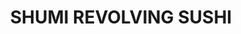 ---
layout: place
title: "SHUMI REVOLVING SUSHI"
permalink: /connecticut/fairfield/shumi-revolving-sushi.html
stateAbbr: CT
stateName: Connecticut
cityName: Fairfield
place_id: ChIJ4X-DTL0P6IkRYWOkjvx1YU0
photos:
  - name: >-
      places/ChIJ4X-DTL0P6IkRYWOkjvx1YU0/photos/AeeoHcI5D8kwPCfzU51f2H9XWbFfLAhNE2yORN0WJK4emhttQVt94uaevcMkBsQQIkDBIb6vOL0xglEjEsEgSP2R05DXCkIcYzVEpclHzFFbeQUEBbCXikoLtZwCvi9dlOYr6Dh-c3g_4492JeBC8l_cWf5b3u9MRiszGeuerWU3G_uZ8FNgAdobAtqqu_iaMk5OH2ebFPs9VAgKaD6W5AhnEy7G1ruiv5gUaoQ8kvO-GVBybCAZa6vwwws_Lvu0FN1TOMgPGpYI8hPSnBtI-x0x1XmFAMwefynPMfpoHQG5qsYIJg
    widthPx: 4032
    heightPx: 3024
    authorAttributions:
      - displayName: SHUMI REVOLVING SUSHI
        uri: https://maps.google.com/maps/contrib/103831118742423201912
        photoUri: >-
          https://lh3.googleusercontent.com/a/ACg8ocJIBYn7xMPKRVckV9tfrrWPyYt0LqaFvWJycCVqsp4v1vMd8A=s100-p-k-no-mo
    flagContentUri: >-
      https://www.google.com/local/imagery/report/?cb_client=maps_api_places.places_api&image_key=!1e10!2sAF1QipNdbkoJhBAVj9PEtksmDXq6GFqbOK6izfTU1UPm&hl=en-US
    googleMapsUri: >-
      https://www.google.com/maps/place//data=!3m4!1e2!3m2!1sAF1QipNdbkoJhBAVj9PEtksmDXq6GFqbOK6izfTU1UPm!2e10!4m2!3m1!1s0x89e80fbd4c837fe1:0x4d6175fc8ea46361
  - name: >-
      places/ChIJ4X-DTL0P6IkRYWOkjvx1YU0/photos/AeeoHcLRdxzLkn-BbUDwrky3DwGNP9AwR2Z-ppY8sXOVHTeOTZWBbTorkeorotoZJDOneM0g_KnxxHhotS1Oo9yCJWkKNZMTBVc7L42_baCz3Oi3XJlkdg4qvjbjoQhk0vFutyY-DglskIOeB87QwHaljjWwKCoeD6Kv_I0PqqYA_FI6mTysue-56RiDphwESNR99EOGQwIM5Jko4kQOz_k4HK0hGHSaQTAPB8BKLcxvrOFp8nBGk_SVuicHBRifOKjZ83Q_i0D14l53TCWMXAjdieQdkE_4fd6ZJ-ivPnZaa0h4vw
    widthPx: 3024
    heightPx: 4032
    authorAttributions:
      - displayName: SHUMI REVOLVING SUSHI
        uri: https://maps.google.com/maps/contrib/103831118742423201912
        photoUri: >-
          https://lh3.googleusercontent.com/a/ACg8ocJIBYn7xMPKRVckV9tfrrWPyYt0LqaFvWJycCVqsp4v1vMd8A=s100-p-k-no-mo
    flagContentUri: >-
      https://www.google.com/local/imagery/report/?cb_client=maps_api_places.places_api&image_key=!1e10!2sAF1QipNS_WMPBYb-hLwuTRVWrZj3-wf8BLtButG-wtrO&hl=en-US
    googleMapsUri: >-
      https://www.google.com/maps/place//data=!3m4!1e2!3m2!1sAF1QipNS_WMPBYb-hLwuTRVWrZj3-wf8BLtButG-wtrO!2e10!4m2!3m1!1s0x89e80fbd4c837fe1:0x4d6175fc8ea46361
  - name: >-
      places/ChIJ4X-DTL0P6IkRYWOkjvx1YU0/photos/AeeoHcI2VVdBzt0l6IAVRO8sPRmHAz7CA0gX3_EPAgFBETuLVSydoav7GGFrwn40eS-uQbAsKtZ2f81Owo5fpOla0KugeRsFxYZd-yYy-AW-0hN5UrEOAuNh078_d9KerJgO3BtzroZSLnSwBNytKtzADK4U44ZHEHdcyW0xjNzPhyLzCn15r6c0AYLoigLc6gcoDwViqyL70PDKObIe9TAGN4bJDN8g6AK67EgaKUaXx32Z5zw-UCy1Y34Csf5o7MKZxhkfnM3xIYzJaL0BOTQH4GEGXDBF8Xk4GveaCmAbnAjK_oidGTfqoWX07OJHslXGb-3agHhT7AyXd1wCO4R9slSdzlg4CmV7ff0psu7AxuUmpr5IF1l27CSTkFdKgZQpSjYEHCANnwnAe1IKdEfqjraJlEmt4R6FCcFoQqQQrYUAv0A
    widthPx: 4800
    heightPx: 3600
    authorAttributions:
      - displayName: E T
        uri: https://maps.google.com/maps/contrib/116930054958428876693
        photoUri: >-
          https://lh3.googleusercontent.com/a-/ALV-UjVUQ6p9Te1wfpYoc27HShNSKnQNUtUhnGipdMA06PPZNovLHDT7fw=s100-p-k-no-mo
    flagContentUri: >-
      https://www.google.com/local/imagery/report/?cb_client=maps_api_places.places_api&image_key=!1e10!2sCIHM0ogKEICAgICLuNrhnAE&hl=en-US
    googleMapsUri: >-
      https://www.google.com/maps/place//data=!3m4!1e2!3m2!1sCIHM0ogKEICAgICLuNrhnAE!2e10!4m2!3m1!1s0x89e80fbd4c837fe1:0x4d6175fc8ea46361
  - name: >-
      places/ChIJ4X-DTL0P6IkRYWOkjvx1YU0/photos/AeeoHcIVTGvkczRKMJ99ZeAl871Fv3FCNOPlPIaxdzgaztNmsikMPLXs9DiBvJl_ABOMjiY1_jka_2_kKxlicGKLV2tD0O8Aqwy7-V3JxhuiVfuwVk_8ctrmalOqimlbvHSn-eL5hVDuMdrAbCDzvW7xI28CsoT4KXCoRMgLAcDqHF2ChaqzvqmY3Pm5iGVRC1A4QqwP_Zek9OMEXPyYWiyMmuj2bTyECje0irCGf46yF_j2iTdja8yvITCAsz4k8a-Z55ihKo9JXz5MMPfTCyZbQCj8jINkRCyYYaatSwgR_u3R0M8g1sp48Wnzrl1-rHMTG8Xn3vivyS9wc1Qgxsg0t-ok6GRgLhG1-QmTzc8ZSbpzNtASYq9wYj_K8tQh3fHTB2RpER-XXopEfdZy7y_c_4npmMMK8_7DMHLhnO5kX4ZD8g
    widthPx: 4800
    heightPx: 3600
    authorAttributions:
      - displayName: E T
        uri: https://maps.google.com/maps/contrib/116930054958428876693
        photoUri: >-
          https://lh3.googleusercontent.com/a-/ALV-UjVUQ6p9Te1wfpYoc27HShNSKnQNUtUhnGipdMA06PPZNovLHDT7fw=s100-p-k-no-mo
    flagContentUri: >-
      https://www.google.com/local/imagery/report/?cb_client=maps_api_places.places_api&image_key=!1e10!2sCIHM0ogKEICAgICLuNrhTA&hl=en-US
    googleMapsUri: >-
      https://www.google.com/maps/place//data=!3m4!1e2!3m2!1sCIHM0ogKEICAgICLuNrhTA!2e10!4m2!3m1!1s0x89e80fbd4c837fe1:0x4d6175fc8ea46361
  - name: >-
      places/ChIJ4X-DTL0P6IkRYWOkjvx1YU0/photos/AeeoHcLVJiiIe5DKNLhmtISTtc0BecpQBT5VMCbcW8zWpn0VhJfaX_JWfKo2bJARbSgc00mdl-OcN-gEPuHjTBXNxBA942xbcbYglTlSaSpaljXZbsXf7cNMQKqv6qQR9DofnUr6UEU_O4J8ThWGULfjgv5ukdW9sDDREi4jgpLPATJmEjO41CYMBrby_8dYwb50tMKLcHaKC2zlkGcONS8we0azEqw50sgKNwMOJ4VlnW--qaImbN_sz8nHajuwqSp3Oy8s34OrJ6KfT9RoJi16xYVvoZOC2gs59hMWeOR0p0CIOWJFs4hr-PgKAbYYjSYzOtefLqzG4htzSVCNKRoYFMeV9tPXZ-MflvM1v2q6j-cCxhm7Puix1al-mEfbjD-5CfvJ-P4bGaxEGoZ1AU8-vMD39L8C4_Hda_FFinUg9Jz4lwa1
    widthPx: 1038
    heightPx: 961
    authorAttributions:
      - displayName: Gabriel Gonzalez (Gabe)
        uri: https://maps.google.com/maps/contrib/115164547484596187341
        photoUri: >-
          https://lh3.googleusercontent.com/a-/ALV-UjVURFW7BqCyBNPsFNGdVnjzDk6Ky3wTv02XGNnyxojAQlTufUIg=s100-p-k-no-mo
    flagContentUri: >-
      https://www.google.com/local/imagery/report/?cb_client=maps_api_places.places_api&image_key=!1e10!2sCIHM0ogKEICAgMCgys2r2wE&hl=en-US
    googleMapsUri: >-
      https://www.google.com/maps/place//data=!3m4!1e2!3m2!1sCIHM0ogKEICAgMCgys2r2wE!2e10!4m2!3m1!1s0x89e80fbd4c837fe1:0x4d6175fc8ea46361
  - name: >-
      places/ChIJ4X-DTL0P6IkRYWOkjvx1YU0/photos/AeeoHcKsEe0nfC2GN6mFKFUZZ8ivPsF-iIw1RWeHuFaA6Kv2Inp_3NEnDY5bQjd0Hsmwyb0Svj8yX-QAFjYw1jadbco8qtpqpkBG7NpwLY_PZpgClV_t9ZLjdm2BwwfBttriPNtlsE6-_bmDcpdFgdkLfW7W6ZpwrIM5f-bg128s4L3eVyIFxqJksbLkpqK5uari_tXCZQH3W3SkEZTFTY5PcXMBpjXcTYCUPQwn6dV28WMLV5LovBeXUhy6qFHApprEHD5J_NqaDtAPRLoUlG8e_vFk8wiHBF69NXYWfiBXXIaHiNd7eMlJj3yv4yMGw7j9ZKSXsv1L9Q5sh21cjUYP9djDKwYMFLQUwn1iGk6I969hIveUZZ1FsUjiVvfX_XmsQB7jpqKa3EF5IEK_VUR9bupHTQ3pzQxBnFxxpsBDyVbv8g
    widthPx: 3024
    heightPx: 4032
    authorAttributions:
      - displayName: Greg Bunt
        uri: https://maps.google.com/maps/contrib/107174930598102164811
        photoUri: >-
          https://lh3.googleusercontent.com/a/ACg8ocKuYYph3J_Iu5hzr6clH4nsU-SLcNzz0mRg0svdDl45Ph0vdmR8=s100-p-k-no-mo
    flagContentUri: >-
      https://www.google.com/local/imagery/report/?cb_client=maps_api_places.places_api&image_key=!1e10!2sCIHM0ogKEICAgIDbpparCA&hl=en-US
    googleMapsUri: >-
      https://www.google.com/maps/place//data=!3m4!1e2!3m2!1sCIHM0ogKEICAgIDbpparCA!2e10!4m2!3m1!1s0x89e80fbd4c837fe1:0x4d6175fc8ea46361
  - name: >-
      places/ChIJ4X-DTL0P6IkRYWOkjvx1YU0/photos/AeeoHcLold5bCFZWCdyIiHs5bT-iG8OABEFi8AGtsGc6i3Z-d3QOKVjmYorQ_Hz_R3TmcWVLtQUSjirZnjzYxv9E12lrf2E5-0YyIcYHmy-KaiVCvq3gOJQVASG1bEcxLs_k8Ut5I9Z3iuWdYwO_rwQMJEWCbyUD5xnqpKdoudkfguJwukTV98G6I3EcqK2ONmq43sy7U-D_gAqgpQ-mbzt_FrSgutvZi6nNPcw8SR7lt6eTzV077f5Z8wbxquUw1Fu9FbgfMCt5jdPjk_d-VNZWyN3Ijo28qP5OmVJN2HqKrMTksggxoZyEmMRgtkbW0EZsskJ_beWEhj-DLUeDcbjqDuW-g2BSmGdq0wSbi3S1sDZuNQAbe-DzPeMmpqBRl86K8Br_m11CVRK8xNNhYsvvN9mgcSgogHeJej2hve54UNc
    widthPx: 1170
    heightPx: 770
    authorAttributions:
      - displayName: L Lopez
        uri: https://maps.google.com/maps/contrib/100467029523615036074
        photoUri: >-
          https://lh3.googleusercontent.com/a-/ALV-UjVFv58A4jLeWMKmgB8ynz6b85fokpoTzfXE-rGV7ay4z1mTwvpq=s100-p-k-no-mo
    flagContentUri: >-
      https://www.google.com/local/imagery/report/?cb_client=maps_api_places.places_api&image_key=!1e10!2sCIHM0ogKEICAgIDz2PfWVw&hl=en-US
    googleMapsUri: >-
      https://www.google.com/maps/place//data=!3m4!1e2!3m2!1sCIHM0ogKEICAgIDz2PfWVw!2e10!4m2!3m1!1s0x89e80fbd4c837fe1:0x4d6175fc8ea46361
  - name: >-
      places/ChIJ4X-DTL0P6IkRYWOkjvx1YU0/photos/AeeoHcJUseBzl-_JBe5uhGUWvxH1FlLYQCTpgtj0qFJCz-TP_OzuDHQB-WeKpFinbXri2Zl_-DtTE89yPggML0ghSXmOTIR_q95Wu5F478j06UQ0qhBXOIxkDjsa1Q0Lgbv2Lz1OxgfKwTOgV7M0cvJP3Uo8BUEh8GB_-G2HsDiCyz7QG0pm05c4UhrAiFYOioEYwKE6OuugbC1qEaaItEn-Vi7OtIg1LcsWCZdlNoYyJr6AW9KI5HG03lGTEcw8JRXk0nevsARvf3CTuMYAdx7FcTTGUzjMNb9Khx19Aet-Tv0kBv8MV3kOHy1kcLwH64t3jRTIQXO-upD6N2vJyjPKKDQR-B4SR-Ge00T_lRu50j4Dy5Q3YEFIPzybQlUw3-dzWp6xEyTGCH5oIbyRsUBMDCPAXVYzRjzGGbU6w_bTqqcFoIoS
    widthPx: 1760
    heightPx: 1320
    authorAttributions:
      - displayName: Gabriel Gonzalez (Gabe)
        uri: https://maps.google.com/maps/contrib/115164547484596187341
        photoUri: >-
          https://lh3.googleusercontent.com/a-/ALV-UjVURFW7BqCyBNPsFNGdVnjzDk6Ky3wTv02XGNnyxojAQlTufUIg=s100-p-k-no-mo
    flagContentUri: >-
      https://www.google.com/local/imagery/report/?cb_client=maps_api_places.places_api&image_key=!1e10!2sCIHM0ogKEICAgMCgys2r-wE&hl=en-US
    googleMapsUri: >-
      https://www.google.com/maps/place//data=!3m4!1e2!3m2!1sCIHM0ogKEICAgMCgys2r-wE!2e10!4m2!3m1!1s0x89e80fbd4c837fe1:0x4d6175fc8ea46361
  - name: >-
      places/ChIJ4X-DTL0P6IkRYWOkjvx1YU0/photos/AeeoHcJFqg7FV-oAUxLXsDSgXoENh3VF6snH_LUScVYq0JefRZiclUP9SkMmcW8BXjtGGGYdUhR0mKPrxNASBKDo2eO7S65Ww5I3LFRBhQIFiVk56beOvyvFJzM0AEpUflp5SJbJ2TYpG1ceEJsy-QsVb9S3ZvpBZXgfCEVipj949wryHCqdtjNn0riW8FVwfKYD1psm61qMV8TQ4p5WS7fOwZaXP_v-KiVu21qfsmHZciWB-rKq0xzMtKF7OaiBOqJ9Xk_Vymr1RyEErstQ7nAE3PLM5vHYPqGsQk4kaInqZodekn5TqrR75cqufc8zKz7kARwgShem8CHGQjZ36lU1iifeUoGD4PUgfqTYonzWdVrxIdIEWS5wixwYq6SVVP-O-pbxcWjhWavCrqjncU8sX5gPVFe442GGL8w_DCG42l-QWg
    widthPx: 4000
    heightPx: 3000
    authorAttributions:
      - displayName: Alexandre Dal Poggetto
        uri: https://maps.google.com/maps/contrib/117953620335802620604
        photoUri: >-
          https://lh3.googleusercontent.com/a-/ALV-UjWxHjCJMcbnn-ywKC_UpI4vKOA4vkevlpBmgb__0jC47yYPD969KQ=s100-p-k-no-mo
    flagContentUri: >-
      https://www.google.com/local/imagery/report/?cb_client=maps_api_places.places_api&image_key=!1e10!2sCIHM0ogKEICAgICn4IG3EQ&hl=en-US
    googleMapsUri: >-
      https://www.google.com/maps/place//data=!3m4!1e2!3m2!1sCIHM0ogKEICAgICn4IG3EQ!2e10!4m2!3m1!1s0x89e80fbd4c837fe1:0x4d6175fc8ea46361
  - name: >-
      places/ChIJ4X-DTL0P6IkRYWOkjvx1YU0/photos/AeeoHcJQtW7Rf9wpISC_66YPc5by1ZROqtqc0fu8ygIUOl-T7FhupojJ7KdU_gzlklpElO1u2pXWGYviWwhZ90fQ26N--1v1xsveAILPWGHOfSooKYW8Y-YmC2UkXiMY6MNJ9kIOsE9H2-h8BVbFedzTlrbMiE_IIWBWTfWANFPaarUz6PODzd-v3c5qKHIZMi_hCgpopHuTJsu-ZyzvsISvPufNWehSjDKHNPs0XI_WDrGvEnaX4XYmUMnW2acT30gwmzPWNzjFTWoMgHQEga-K568kmqHEV9Ettwp1JcH3eglOwrVP9zpQty-pcaExBlENi8RkUQ0WEWl-JnGtTKY2JweYkQ6iOnBvvEL2DIunLjxhQcrcVzkspw-gKnuWC6dXXWIRpxJiduGxYaCpEHqc6UR6Q8asu21ZmnbjkySSluIPNA
    widthPx: 3024
    heightPx: 4032
    authorAttributions:
      - displayName: 刘志强
        uri: https://maps.google.com/maps/contrib/103866240455427206289
        photoUri: >-
          https://lh3.googleusercontent.com/a/ACg8ocJfmy1N7wcEcjcJi__q6vEmxJDgy44K3mkb3tUEPjC0gEBGjg=s100-p-k-no-mo
    flagContentUri: >-
      https://www.google.com/local/imagery/report/?cb_client=maps_api_places.places_api&image_key=!1e10!2sCIHM0ogKEICAgID31pfvag&hl=en-US
    googleMapsUri: >-
      https://www.google.com/maps/place//data=!3m4!1e2!3m2!1sCIHM0ogKEICAgID31pfvag!2e10!4m2!3m1!1s0x89e80fbd4c837fe1:0x4d6175fc8ea46361
address: 1838 Black Rock Tpke, Fairfield, CT 06825, USA
street: 1838 Black Rock Tpke
city: Fairfield
state: CT
zip: '06825'
country: USA
neighborhood: null
latitude: '41.180425'
longitude: '-73.246588'
accessibility_options:
  wheelchairAccessibleParking: true
  wheelchairAccessibleEntrance: true
  wheelchairAccessibleRestroom: true
  wheelchairAccessibleSeating: true
business_status: OPERATIONAL
name: SHUMI REVOLVING SUSHI
google_maps_links:
  directionsUri: >-
    https://www.google.com/maps/dir//''/data=!4m7!4m6!1m1!4e2!1m2!1m1!1s0x89e80fbd4c837fe1:0x4d6175fc8ea46361!3e0
  placeUri: https://maps.google.com/?cid=5575867541246731105
  writeAReviewUri: >-
    https://www.google.com/maps/place//data=!4m3!3m2!1s0x89e80fbd4c837fe1:0x4d6175fc8ea46361!12e1
  reviewsUri: >-
    https://www.google.com/maps/place//data=!4m4!3m3!1s0x89e80fbd4c837fe1:0x4d6175fc8ea46361!9m1!1b1
  photosUri: >-
    https://www.google.com/maps/place//data=!4m3!3m2!1s0x89e80fbd4c837fe1:0x4d6175fc8ea46361!10e5
primary_type: Japanese Restaurant
opening_hours:
  regular: null
  current: null
secondary_opening_hours:
  regular:
    weekdayDescriptions: null
    type: null
  current:
    weekdayDescriptions: null
    type: null
phone: (203) 275-8377
price_level: null
price_range: $30 &ndash; $50
rating: '4.4'
rating_count: 275
website: http://shumirevolvingsushi.com/
description: null
reviews:
  - name: >-
      places/ChIJ4X-DTL0P6IkRYWOkjvx1YU0/reviews/ChdDSUhNMG9nS0VJQ0FnTUNneXMycjZ3RRAB
    relativePublishTimeDescription: a month ago
    rating: 5
    text:
      text: >-
        Went here for Valentine’s Day with the wife and it was such a nice small
        and intimate vibe. It’s not your typical modern dining with over the top
        things and dimmed lighting etc. it’s a different experience.


        We did the all you can eat, of course. You sit and the young woman took
        our drink order and also asked if we wanted something specific made,
        which we did. We ordered the spicy kani salad which was amazing. I
        forget all the names but I remember a couple being the Fancy roll and
        Godzilla roll. Everything else we ate came straight off the conveyor
        belt. I love that they also threw in chicken nuggets with sweet and sour
        sauce. Got a good laugh and the nuggets were good too 😅🤣


        I would def come back for a date night. Thank you to the workers who
        made it a great first experience.
      languageCode: en
    originalText:
      text: >-
        Went here for Valentine’s Day with the wife and it was such a nice small
        and intimate vibe. It’s not your typical modern dining with over the top
        things and dimmed lighting etc. it’s a different experience.


        We did the all you can eat, of course. You sit and the young woman took
        our drink order and also asked if we wanted something specific made,
        which we did. We ordered the spicy kani salad which was amazing. I
        forget all the names but I remember a couple being the Fancy roll and
        Godzilla roll. Everything else we ate came straight off the conveyor
        belt. I love that they also threw in chicken nuggets with sweet and sour
        sauce. Got a good laugh and the nuggets were good too 😅🤣


        I would def come back for a date night. Thank you to the workers who
        made it a great first experience.
      languageCode: en
    authorAttribution:
      displayName: Gabriel Gonzalez (Gabe)
      uri: https://www.google.com/maps/contrib/115164547484596187341/reviews
      photoUri: >-
        https://lh3.googleusercontent.com/a-/ALV-UjVURFW7BqCyBNPsFNGdVnjzDk6Ky3wTv02XGNnyxojAQlTufUIg=s128-c0x00000000-cc-rp-mo-ba4
    publishTime: '2025-02-16T00:06:17.476697Z'
    flagContentUri: >-
      https://www.google.com/local/review/rap/report?postId=ChdDSUhNMG9nS0VJQ0FnTUNneXMycjZ3RRAB&d=17924085&t=1
    googleMapsUri: >-
      https://www.google.com/maps/reviews/data=!4m6!14m5!1m4!2m3!1sChdDSUhNMG9nS0VJQ0FnTUNneXMycjZ3RRAB!2m1!1s0x89e80fbd4c837fe1:0x4d6175fc8ea46361
  - name: >-
      places/ChIJ4X-DTL0P6IkRYWOkjvx1YU0/reviews/ChZDSUhNMG9nS0VJQ0FnSUNfd2J1NWNBEAE
    relativePublishTimeDescription: 2 months ago
    rating: 5
    text:
      text: >-
        A steal of a deal. Go for lunch 25 bucks all you can eat. Sushi is super
        fresh people are crazy nice and it's a experience with the revolving
        belt carrying food items around. Also you can order whatever you would
        like on the menu and they bring it out too! Can't wait to go back
      languageCode: en
    originalText:
      text: >-
        A steal of a deal. Go for lunch 25 bucks all you can eat. Sushi is super
        fresh people are crazy nice and it's a experience with the revolving
        belt carrying food items around. Also you can order whatever you would
        like on the menu and they bring it out too! Can't wait to go back
      languageCode: en
    authorAttribution:
      displayName: John D. Chantlos
      uri: https://www.google.com/maps/contrib/110212287896509632757/reviews
      photoUri: >-
        https://lh3.googleusercontent.com/a-/ALV-UjWHMdgB18OE-8DLsGZn3Xuo2cV0DgHraFGSDVqDOCf3RbARfhjE=s128-c0x00000000-cc-rp-mo-ba2
    publishTime: '2025-01-16T19:57:28.002040Z'
    flagContentUri: >-
      https://www.google.com/local/review/rap/report?postId=ChZDSUhNMG9nS0VJQ0FnSUNfd2J1NWNBEAE&d=17924085&t=1
    googleMapsUri: >-
      https://www.google.com/maps/reviews/data=!4m6!14m5!1m4!2m3!1sChZDSUhNMG9nS0VJQ0FnSUNfd2J1NWNBEAE!2m1!1s0x89e80fbd4c837fe1:0x4d6175fc8ea46361
  - name: >-
      places/ChIJ4X-DTL0P6IkRYWOkjvx1YU0/reviews/ChZDSUhNMG9nS0VJQ0FnSUQzMXBmdkNnEAE
    relativePublishTimeDescription: 5 months ago
    rating: 5
    text:
      text: >-
        Very delicious sushi, with a variety of dazzling foods to try. I think
        it's great that you can taste all kinds of food here. Compared to other
        self-service restaurants, the sushi here has less rice and more meat,
        making it very comfortable and satisfying to eat.. Full marks
      languageCode: en
    originalText:
      text: >-
        Very delicious sushi, with a variety of dazzling foods to try. I think
        it's great that you can taste all kinds of food here. Compared to other
        self-service restaurants, the sushi here has less rice and more meat,
        making it very comfortable and satisfying to eat.. Full marks
      languageCode: en
    authorAttribution:
      displayName: 刘志强
      uri: https://www.google.com/maps/contrib/103866240455427206289/reviews
      photoUri: >-
        https://lh3.googleusercontent.com/a/ACg8ocJfmy1N7wcEcjcJi__q6vEmxJDgy44K3mkb3tUEPjC0gEBGjg=s128-c0x00000000-cc-rp-mo
    publishTime: '2024-11-14T23:07:45.207182Z'
    flagContentUri: >-
      https://www.google.com/local/review/rap/report?postId=ChZDSUhNMG9nS0VJQ0FnSUQzMXBmdkNnEAE&d=17924085&t=1
    googleMapsUri: >-
      https://www.google.com/maps/reviews/data=!4m6!14m5!1m4!2m3!1sChZDSUhNMG9nS0VJQ0FnSUQzMXBmdkNnEAE!2m1!1s0x89e80fbd4c837fe1:0x4d6175fc8ea46361
  - name: >-
      places/ChIJ4X-DTL0P6IkRYWOkjvx1YU0/reviews/ChdDSUhNMG9nS0VJQ0FnSURicHBhcmtBRRAB
    relativePublishTimeDescription: 8 months ago
    rating: 5
    text:
      text: >-
        Bucket list item crossed off. All ways wanted to visit a rotating sushi
        restaurant … and SHUMI, Didn’t disappoint! Tried so many things, each
        one was fresh and delicious. The variety is amazing and small dishes are
        a nice partial roll. Wish I lived closer I’d be here every week. Fresh.
        Tasty. Very kind and accommodating. This place is a gem
      languageCode: en
    originalText:
      text: >-
        Bucket list item crossed off. All ways wanted to visit a rotating sushi
        restaurant … and SHUMI, Didn’t disappoint! Tried so many things, each
        one was fresh and delicious. The variety is amazing and small dishes are
        a nice partial roll. Wish I lived closer I’d be here every week. Fresh.
        Tasty. Very kind and accommodating. This place is a gem
      languageCode: en
    authorAttribution:
      displayName: Greg Bunt
      uri: https://www.google.com/maps/contrib/107174930598102164811/reviews
      photoUri: >-
        https://lh3.googleusercontent.com/a/ACg8ocKuYYph3J_Iu5hzr6clH4nsU-SLcNzz0mRg0svdDl45Ph0vdmR8=s128-c0x00000000-cc-rp-mo-ba4
    publishTime: '2024-08-04T22:09:58.256289Z'
    flagContentUri: >-
      https://www.google.com/local/review/rap/report?postId=ChdDSUhNMG9nS0VJQ0FnSURicHBhcmtBRRAB&d=17924085&t=1
    googleMapsUri: >-
      https://www.google.com/maps/reviews/data=!4m6!14m5!1m4!2m3!1sChdDSUhNMG9nS0VJQ0FnSURicHBhcmtBRRAB!2m1!1s0x89e80fbd4c837fe1:0x4d6175fc8ea46361
  - name: >-
      places/ChIJ4X-DTL0P6IkRYWOkjvx1YU0/reviews/ChdDSUhNMG9nS0VJQ0FnSUNMODRhdGh3RRAB
    relativePublishTimeDescription: 9 months ago
    rating: 5
    text:
      text: >-
        Was craving sushi while on my trip back to NY, this is the nearest I can
        find. The restaurant is cozy and friendly, making it a great place to
        try yummy sushi and other traditional dishes. Every bite is fresh and
        tasty, showing how much care the chefs put into making the food. The
        staff is nice and helpful, making sure you have a fun time eating there.
        If you want to taste Japan's flavors in a cool restaurant, Shumi is the
        place to go!
      languageCode: en
    originalText:
      text: >-
        Was craving sushi while on my trip back to NY, this is the nearest I can
        find. The restaurant is cozy and friendly, making it a great place to
        try yummy sushi and other traditional dishes. Every bite is fresh and
        tasty, showing how much care the chefs put into making the food. The
        staff is nice and helpful, making sure you have a fun time eating there.
        If you want to taste Japan's flavors in a cool restaurant, Shumi is the
        place to go!
      languageCode: en
    authorAttribution:
      displayName: Arthur Liu
      uri: https://www.google.com/maps/contrib/104398871982285120507/reviews
      photoUri: >-
        https://lh3.googleusercontent.com/a-/ALV-UjWQv88Q-W8cfstVjg6LJEWnkF2a3IZ4iE-szqMTHWkAyMjT68c=s128-c0x00000000-cc-rp-mo
    publishTime: '2024-06-23T01:19:28.741237Z'
    flagContentUri: >-
      https://www.google.com/local/review/rap/report?postId=ChdDSUhNMG9nS0VJQ0FnSUNMODRhdGh3RRAB&d=17924085&t=1
    googleMapsUri: >-
      https://www.google.com/maps/reviews/data=!4m6!14m5!1m4!2m3!1sChdDSUhNMG9nS0VJQ0FnSUNMODRhdGh3RRAB!2m1!1s0x89e80fbd4c837fe1:0x4d6175fc8ea46361
parking_options:
  freeParkingLot: true
  freeStreetParking: true
payment_options:
  acceptsCreditCards: true
  acceptsDebitCards: true
  acceptsCashOnly: false
  acceptsNfc: true
allow_dogs: null
curbside_pickup: true
delivery: true
dine_in: true
good_for_children: true
good_for_groups: true
good_for_sports: false
live_music: false
menu_for_children: null
outdoor_seating: false
reservable: null
restroom: true
serves_beer: null
serves_breakfast: null
serves_brunch: null
serves_cocktails: null
serves_coffee: null
serves_dinner: true
serves_dessert: true
serves_lunch: true
serves_vegetarian_food: null
serves_wine: null
takeout: true

---